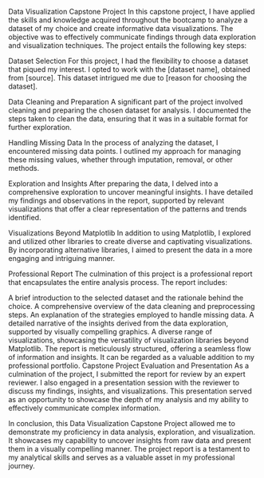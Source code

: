 Data Visualization Capstone Project
In this capstone project, I have applied the skills and knowledge acquired throughout the bootcamp to analyze a dataset of my choice and create informative data visualizations. The objective was to effectively communicate findings through data exploration and visualization techniques. The project entails the following key steps:

Dataset Selection
For this project, I had the flexibility to choose a dataset that piqued my interest. I opted to work with the [dataset name], obtained from [source]. This dataset intrigued me due to [reason for choosing the dataset].

Data Cleaning and Preparation
A significant part of the project involved cleaning and preparing the chosen dataset for analysis. I documented the steps taken to clean the data, ensuring that it was in a suitable format for further exploration.

Handling Missing Data
In the process of analyzing the dataset, I encountered missing data points. I outlined my approach for managing these missing values, whether through imputation, removal, or other methods.

Exploration and Insights
After preparing the data, I delved into a comprehensive exploration to uncover meaningful insights. I have detailed my findings and observations in the report, supported by relevant visualizations that offer a clear representation of the patterns and trends identified.

Visualizations Beyond Matplotlib
In addition to using Matplotlib, I explored and utilized other libraries to create diverse and captivating visualizations. By incorporating alternative libraries, I aimed to present the data in a more engaging and intriguing manner.

Professional Report
The culmination of this project is a professional report that encapsulates the entire analysis process. The report includes:

A brief introduction to the selected dataset and the rationale behind the choice.
A comprehensive overview of the data cleaning and preprocessing steps.
An explanation of the strategies employed to handle missing data.
A detailed narrative of the insights derived from the data exploration, supported by visually compelling graphics.
A diverse range of visualizations, showcasing the versatility of visualization libraries beyond Matplotlib.
The report is meticulously structured, offering a seamless flow of information and insights. It can be regarded as a valuable addition to my professional portfolio.
Capstone Project Evaluation and Presentation
As a culmination of the project, I submitted the report for review by an expert reviewer. I also engaged in a presentation session with the reviewer to discuss my findings, insights, and visualizations. This presentation served as an opportunity to showcase the depth of my analysis and my ability to effectively communicate complex information.

In conclusion, this Data Visualization Capstone Project allowed me to demonstrate my proficiency in data analysis, exploration, and visualization. It showcases my capability to uncover insights from raw data and present them in a visually compelling manner. The project report is a testament to my analytical skills and serves as a valuable asset in my professional journey.
